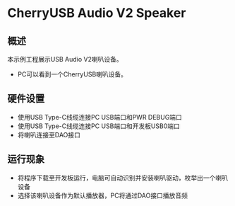# CherryUSB Audio V2 Speaker

## 概述

本示例工程展示USB Audio V2喇叭设备。

- PC可以看到一个CherryUSB喇叭设备。

## 硬件设置

- 使用USB Type-C线缆连接PC USB端口和PWR DEBUG端口
- 使用USB Type-C线缆连接PC USB端口和开发板USB0端口
- 将喇叭连接至DAO接口

## 运行现象

- 将程序下载至开发板运行，电脑可自动识别并安装喇叭驱动，枚举出一个喇叭设备
- 选择该喇叭设备作为默认播放器，PC将通过DAO接口播放音频

